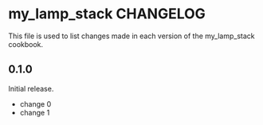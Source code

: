 # my_lamp_stack CHANGELOG

This file is used to list changes made in each version of the my_lamp_stack cookbook.

## 0.1.0

Initial release.

- change 0
- change 1

